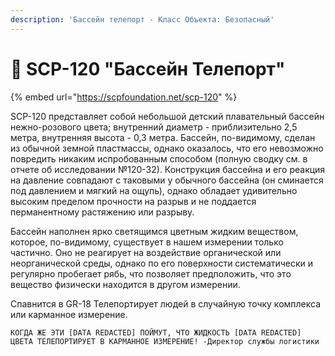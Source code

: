 ```yaml
---
description: 'Бассейн телепорт - Класс Объекта: Безопасный'
---
```


# 📳 SCP-120 "Бассейн Телепорт"

{% embed url="https://scpfoundation.net/scp-120" %}

SCP-120 представляет собой небольшой детский плавательный бассейн нежно-розового цвета; внутренний диаметр - приблизительно 2,5 метра, внутренняя высота - 0,3 метра. Бассейн, по-видимому, сделан из обычной земной пластмассы, однако оказалось, что его невозможно повредить никаким испробованным способом (полную сводку см. в отчете об исследовании №120-32). Конструкция бассейна и его реакция на давление совпадают с таковыми у обычного бассейна (он сминается под давлением и мягкий на ощупь), однако обладает удивительно высоким пределом прочности на разрыв и не поддается перманентному растяжению или разрыву.

Бассейн наполнен ярко светящимся цветным жидким веществом, которое, по-видимому, существует в нашем измерении только частично. Оно не реагирует на воздействие органической или неорганической среды, однако по его поверхности систематически и регулярно пробегает рябь, что позволяет предположить, что это вещество физически находится в другом измерении.

Спавнится в GR-18 Телепортирует людей в случайную точку комплекса или карманное измерение.

`КОГДА ЖЕ ЭТИ [DATA REDACTED] ПОЙМУТ, ЧТО ЖИДКОСТЬ [DATA REDACTED] ЦВЕТА ТЕЛЕПОРТИРУЕТ В КАРМАННОЕ ИЗМЕРЕНИЕ! -Директор службы логистики`
